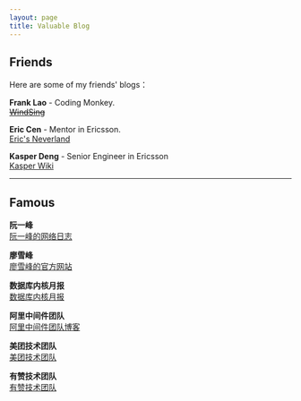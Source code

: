 ```yaml
---
layout: page
title: Valuable Blog
---
```


## Friends

Here are some of my friends' blogs：

**Frank Lao** - Coding Monkey.
<br/>
~~[WindSing](https://windsing.me/)~~

**Eric Cen** - Mentor in Ericsson.
<br/>
[Eric's Neverland](http://ericcenblog.com/)

**Kasper Deng** - Senior Engineer in Ericsson
<br/>
[Kasper Wiki](https://kasperdeng.github.io/)

---

## Famous

**阮一峰**
<br/>
[阮一峰的网络日志](http://www.ruanyifeng.com/blog/)

**廖雪峰**
<br/>
[廖雪峰的官方网站](http://www.liaoxuefeng.com/)

**数据库内核月报**
<br/>
[数据库内核月报](http://mysql.taobao.org/monthly/)

**阿里中间件团队**
<br/>
[阿里中间件团队博客](http://jm.taobao.org/)

**美团技术团队**
<br/>
[美团技术团队](https://tech.meituan.com/)

**有赞技术团队**
<br/>
[有赞技术团队](https://tech.youzan.com/)
